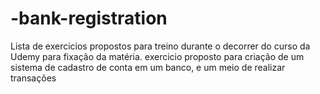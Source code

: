 # -bank-registration
Lista de exercicios propostos para treino durante o decorrer do curso da Udemy para fixação da matéria. exercicio proposto para criação de um sistema de cadastro de conta em um banco, e um meio de realizar transações
